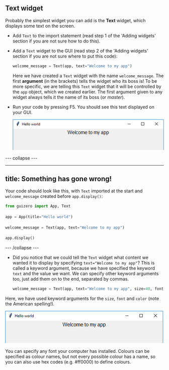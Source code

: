 ## Text widget

Probably the simplest widget you can add is the **Text** widget, which displays some text on the screen.

- Add `Text` to the import statement (read step 1 of the 'Adding widgets' section if you are not sure how to do this).

- Add a `Text` widget to the GUI (read step 2 of the 'Adding widgets' section if you are not sure where to put this code):

    ```python
    welcome_message = Text(app, text="Welcome to my app")
    ```

    Here we have created a `Text` widget with the name `welcome_message`. The first __argument__ (in the brackets) tells the widget who its boss is! To be more specific, we are telling this `Text` widget that it will be controlled by the `app` object, which we created earlier. The first argument given to any widget always tells it the name of its boss (or *master*).

- Run your code by pressing F5. You should see this text displayed on your GUI.

    ![Text widget](images/app-welcome.png)

--- collapse ---

---
title: Something has gone wrong!
---

Your code should look like this, with `Text` imported at the start and `welcome_message` created before `app.display()`:

```python
from guizero import App, Text

app = App(title="Hello world")

welcome_message = Text(app, text="Welcome to my app")

app.display()
```

--- /collapse ---

- Did you notice that we could tell the `Text` widget what content we wanted it to display by specifying `text="Welcome to my app"`? This is called a keyword argument, because we have specified the keyword `text` and the value we want. We can specify other keyword arguments too, just add them on to the end, separated by commas.

    ```python
    welcome_message = Text(app, text="Welcome to my app", size=40, font="Times New Roman", color="lightblue")
    ```

Here, we have used keyword arguments for the `size`, `font` and `color` (note the American spelling!).

![Text widget](images/app-welcome.png)

You can specify any font your computer has installed. Colours can be specified as colour names, but not every possible colour has a name, so you can also use hex codes (e.g. #ff0000) to define colours.
